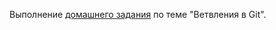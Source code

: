 Выполнение [домашнего задания](https://github.com/netology-code/sysadm-homeworks/blob/devsys10/02-git-03-branching/README.md)
по теме "Ветвления в Git".
